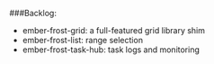 
###Backlog:
- ember-frost-grid: a full-featured grid library shim
- ember-frost-list: range selection
- ember-frost-task-hub: task logs and monitoring